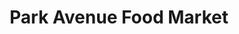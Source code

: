 ---
title: "Park Avenue Food Market"
url: /lower-hutt/park-avenue-food-market/
shop: Lebensmittel
---
